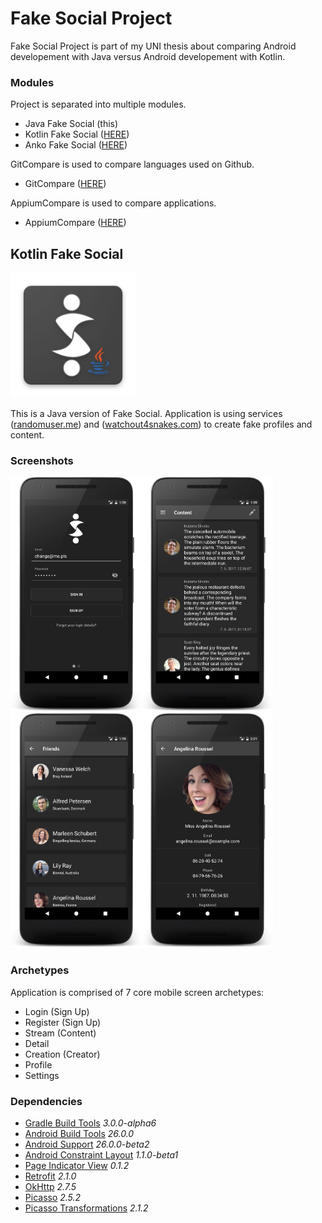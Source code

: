 # Fake Social Project
Fake Social Project is part of my UNI thesis about comparing Android developement with Java versus Android developement with Kotlin.

### Modules
Project is separated into multiple modules.
- Java Fake Social (this)
- Kotlin Fake Social ([HERE](https://github.com/SlickBot/KotlinFakeSocial/))
- Anko Fake Social ([HERE](https://github.com/SlickBot/AnkoFakeSocial/))

GitCompare is used to compare languages used on Github.
- GitCompare ([HERE](https://github.com/SlickBot/GitCompare/))

AppiumCompare is used to compare applications.
- AppiumCompare ([HERE](https://github.com/SlickBot/AppiumCompare/))

## Kotlin Fake Social
<img src="app/src/main/res/mipmap-xxxhdpi/ic_launcher.png" height="200" alt="Logo"/>

This is a Java version of Fake Social. Application is using services ([randomuser.me](https://randomuser.me/)) and ([watchout4snakes.com](http://watchout4snakes.com/wo4snakes/)) to create fake profiles and content.

### Screenshots
<img src="screenshots/login.png" height="375" alt="Login"/><img src="screenshots/content.png" height="375" alt="Content"/><img src="screenshots/search.png" height="375" alt="Search"/><img src="screenshots/profile.png" height="375" alt="Profile"/>

### Archetypes
Application is comprised of 7 core mobile screen archetypes:
- Login (Sign Up)
- Register (Sign Up)
- Stream (Content)
- Detail
- Creation (Creator)
- Profile
- Settings

### Dependencies
- [Gradle Build Tools](https://developer.android.com/studio/releases/gradle-plugin.html)
*3.0.0-alpha6*
- [Android Build Tools](https://developer.android.com/studio/releases/build-tools.html)
*26.0.0*
- [Android Support](https://developer.android.com/topic/libraries/support-library/index.html)
*26.0.0-beta2*
- [Android Constraint Layout](https://developer.android.com/reference/android/support/constraint/ConstraintLayout.html)
*1.1.0-beta1*
- [Page Indicator View](https://github.com/romandanylyk/PageIndicatorView/)
*0.1.2*
- [Retrofit](http://square.github.io/retrofit/)
*2.1.0*
- [OkHttp](http://square.github.io/okhttp/)
*2.7.5*
- [Picasso](http://square.github.io/picasso/)
*2.5.2*
- [Picasso Transformations](https://github.comprifie/wasabeef/picasso-transformations)
*2.1.2*